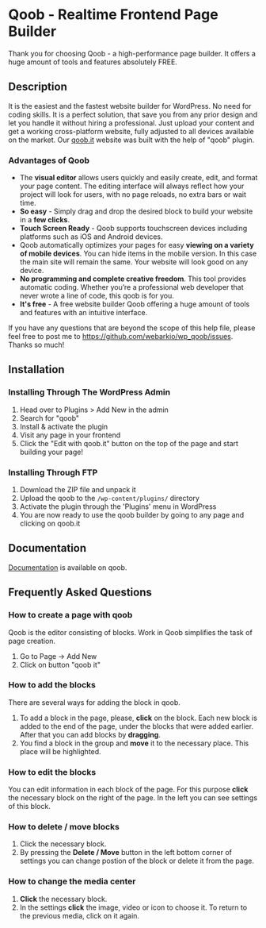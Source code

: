 Qoob - Realtime Frontend Page Builder
====================================

Thank you for choosing Qoob - a high-performance page builder.
It offers a huge amount of tools and features absolutely FREE.


Description
-----------

It is the easiest and the fastest website builder for WordPress. No need for coding skills. It is a perfect solution, that save you from any prior design and let you handle it without hiring a professional. Just upload your content and get a working cross-platform website, fully adjusted to all devices available on the market. Our [qoob.it](http://qoob.it/) website was built with the help of "qoob" plugin.

### Advantages of Qoob

*   The **visual editor** allows users quickly and easily create, edit, and format your page content. The editing interface will always reflect how your project will look for users, with no page reloads, no extra bars or wait time.
*   **So easy** - Simply drag and drop the desired block to build your website in a **few clicks**.
*   **Touch Screen Ready** - Qoob supports touchscreen devices including platforms such as iOS and Android devices.
*   Qoob automatically optimizes your pages for easy **viewing on a variety of mobile devices**. You can hide items in the mobile version. In this case the main site will remain the same. Your website will look good on any device.
*   **No programming and complete creative freedom**. This tool provides automatic coding. Whether you’re a professional web developer that never wrote a line of code, this qoob is for you.
*   **It's free** - A free website builder Qoob offering a huge amount of tools and features with an intuitive interface.

If you have any questions that are beyond the scope of this help file, please feel free to post me to <https://github.com/webarkio/wp_qoob/issues>. Thanks so much!

Installation
------------

### Installing Through The WordPress Admin

1. Head over to Plugins > Add New in the admin
2. Search for "qoob"
3. Install & activate the plugin
4. Visit any page in your frontend
5. Click the "Edit with qoob.it" button on the top of the page and start building your page!

### Installing Through FTP

1. Download the ZIP file and unpack it
2. Upload the qoob to the `/wp-content/plugins/` directory
3. Activate the plugin through the 'Plugins' menu in WordPress
4. You are now ready to use the qoob builder by going to any page and clicking on qoob.it

Documentation
-------------

[Documentation](http://qoob.it/documentation/user-installation.html) is available on qoob.

Frequently Asked Questions
--------------------------

### How to create a page with qoob
Qoob is the editor consisting of blocks. Work in Qoob simplifies the task of page creation.

1. Go to Page -> Add New
2. Click on button "qoob it"

### How to add the blocks

There are several ways for adding the block in qoob.

1. To add a block in the page, please, **click** on the block. Each new block is added to the end of the page, under the blocks that were added earlier. After that you can add blocks by **dragging**.
2. You find a block in the group and **move** it to the necessary place. This place will be highlighted.

### How to edit the blocks
You can edit information in each block of the page. For this purpose **click** the necessary block on the right of the page. In the left you can see settings of this block.

### How to delete / move blocks
1. Click the necessary block.
2. By pressing the **Delete / Move** button in the left bottom corner of settings you can change postion of the block or delete it from the page.

### How to change the media center
1. **Click** the necessary block.
2. In the settings **click** the image, video or icon to choose it. To return to the previous media, click on it again.